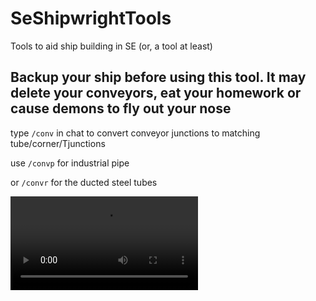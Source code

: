 # SeShipwrightTools
 Tools to aid ship building in SE (or, a tool at least)
 
 ## Backup your ship before using this tool. It may delete your conveyors, eat your homework or cause demons to fly out your nose
 
type `/conv` in chat to convert conveyor junctions to matching tube/corner/Tjunctions

use `/convp` for industrial pipe

or `/convr` for the ducted steel tubes

![demo](https://i.imgur.com/Vy0Yhh2.mp4)
